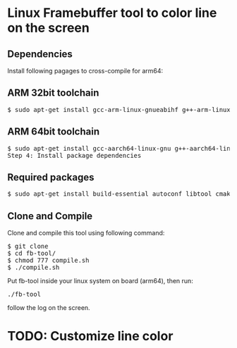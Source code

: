 # Linux Framebuffer tool to color line on the screen


## Dependencies

Install following pagages to cross-compile for arm64:

## ARM 32bit toolchain
<pre>
$ sudo apt-get install gcc-arm-linux-gnueabihf g++-arm-linux-gnueabihf
</pre>

## ARM 64bit toolchain
<pre>
$ sudo apt-get install gcc-aarch64-linux-gnu g++-aarch64-linux-gnu
Step 4: Install package dependencies
</pre>

## Required packages

<pre>
$ sudo apt-get install build-essential autoconf libtool cmake pkg-config git python-dev swig3.0 libpcre3-dev nodejs-dev
</pre>

## Clone and Compile

Clone and compile this tool using following command:

<pre>
$ git clone 
$ cd fb-tool/
$ chmod 777 compile.sh
$ ./compile.sh
</pre>

Put fb-tool inside your linux system on board (arm64), then run:
<pre>
./fb-tool
</pre>

follow the log on the screen.

# TODO: Customize line color

